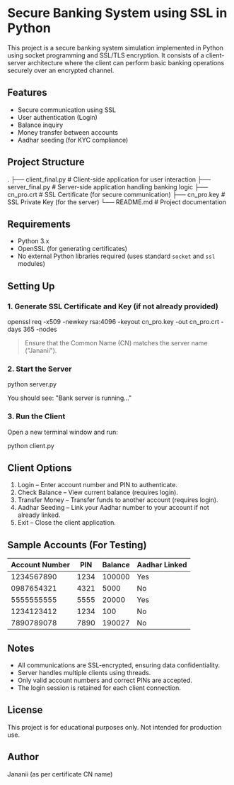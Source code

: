# Secure Banking System using SSL in Python

This project is a secure banking system simulation implemented in Python using socket programming and SSL/TLS encryption. It consists of a client-server architecture where the client can perform basic banking operations securely over an encrypted channel.

## Features

- Secure communication using SSL
- User authentication (Login)
- Balance inquiry
- Money transfer between accounts
- Aadhar seeding (for KYC compliance)

## Project Structure

.
├── client_final.py           # Client-side application for user interaction
├── server_final.py           # Server-side application handling banking logic
├── cn_pro.crt          # SSL Certificate (for secure communication)
├── cn_pro.key          # SSL Private Key (for the server)
└── README.md           # Project documentation

## Requirements

- Python 3.x
- OpenSSL (for generating certificates)
- No external Python libraries required (uses standard `socket` and `ssl` modules)

## Setting Up

### 1. Generate SSL Certificate and Key (if not already provided)

openssl req -x509 -newkey rsa:4096 -keyout cn_pro.key -out cn_pro.crt -days 365 -nodes

> Ensure that the Common Name (CN) matches the server name ("Jananii").

### 2. Start the Server

python server.py

You should see:
"Bank server is running..."

### 3. Run the Client

Open a new terminal window and run:

python client.py

## Client Options

1. Login – Enter account number and PIN to authenticate.
2. Check Balance – View current balance (requires login).
3. Transfer Money – Transfer funds to another account (requires login).
4. Aadhar Seeding – Link your Aadhar number to your account if not already linked.
5. Exit – Close the client application.

## Sample Accounts (For Testing)

| Account Number | PIN   | Balance  | Aadhar Linked |
|----------------|-------|----------|----------------|
| 1234567890     | 1234  | 100000   | Yes            |
| 0987654321     | 4321  | 5000     | No             |
| 5555555555     | 5555  | 20000    | Yes            |
| 1234123412     | 1234  | 100      | No             |
| 7890789078     | 7890  | 190027   | No             |

## Notes

- All communications are SSL-encrypted, ensuring data confidentiality.
- Server handles multiple clients using threads.
- Only valid account numbers and correct PINs are accepted.
- The login session is retained for each client connection.

## License

This project is for educational purposes only. Not intended for production use.

## Author

Jananii (as per certificate CN name)
